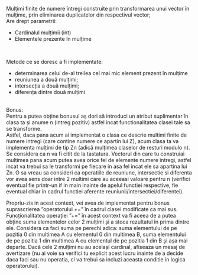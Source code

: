 Mulțimi finite de numere întregi construite prin transformarea unui vector în mulțime, prin eliminarea duplicatelor din respectivul vector;
<br/>
Are drept parametrii:
- Cardinalul mulțimii (int)
- Elementele prezente în mulțime

<br/>

Metode ce se doresc a fi implementate:
- determinarea celui de-al treilea cel mai mic element prezent în mulțime
- reuniunea a două mulțimi; 
- intersecția a două mulțimi; 
- diferența dintre două mulțimi

<br/>
Bonus:
<br/>
Pentru a putea obține bonusul aș dori să introduci un atribut suplimentar în clasa ta și anume n (intreg pozitiv) astfel incat functionalitatea clasei tale sa se transforme.
<br/>
Astfel, daca pana acum ai implementat o clasa ce descrie multimi finite de numere intregi (care contine numere ce apartin lui Z), acum clasa ta va implementa mulțimi de tip Zn (adică mulțimea claselor de resturi modulo n). 
<br/>
Se considera ca n va fi citit de la tastatura. Vectorul din care tu construiai multimea pana acum putea avea orice fel de elemente numere intregi, astfel incat va trebui sa le transformi pe fiecare in asa fel incat ele sa apartina lui Zn. O sa vreau sa consideri ca operatiile de reuniune, intersectie si diferenta vor avea sens doar intre 2 multimi care au aceeasi valoare pentru n (verifici eventual fie printr-un if in main inainte de apelul functiei respective, fie eventual chiar in cadrul functiei aferente reuniunii/intersectiei/diferentei).

Propriu-zis in acest context, vei avea de implementat pentru bonus suprascrierea ”operatorului +=” în cadrul clasei modificate ca mai sus. 
<br/>
Funcționalitatea operației ”+=” în acest context va fi aceea de a putea obține suma elementelor celor 2 mulțimi și a stoca rezultatul în prima dintre ele. Considera ca faci suma pe perechi adica: suma elementului de pe pozitia 0 din multimea A cu elementul 0 din multimea B, suma elementului de pe pozitia 1 din multimea A cu elementul de pe pozitia 1 din B și așa mai departe. Dacă cele 2 mulțimi nu au același cardinal, afiseaza un mesaj de avertizare (nu ai voie sa verifici tu explicit acest lucru inainte de a decide daca faci sau nu operatia, ci va trebui sa incluzi aceasta conditie in logica operatorului).
